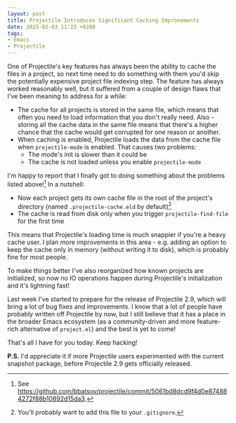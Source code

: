 ```yaml
---
layout: post
title: Projectile Introduces Significant Caching Improvements
date: 2025-02-03 11:23 +0200
tags:
- Emacs
- Projectile
---
```


One of Projectile's key features has always been the ability to cache the files in a project,
so next time need to do something with them you'd skip the potentially expensive project file
indexing step. The feature has always worked reasonably well, but it suffered from a couple of design
flaws that I've been meaning to address for a while:

- The cache for all projects is stored in the same file, which means that often you need to
load information that you don't really need. Also - storing all the cache data in the same file
means that there's a higher chance that the cache would get corrupted for one reason or another.
- When caching is enabled, Projectile loads the data from the cache file when `projectile-mode`
is enabled. That causes two problems:
  - The mode's init is slower than it could be
  - The cache is not loaded unless you enable `projectile-mode`

I'm happy to report that I finally got to doing something about the problems listed above![^1] In a nutshell:

- Now each project gets its own cache file in the root of the project's directory (named `.projectile-cache.eld` by default)[^2]
- The cache is read from disk only when you trigger `projectile-find-file` for the first time

This means that Projectile's loading time is much snappier if you're a heavy cache user.
I plan more improvements in this area - e.g. adding an option to keep the cache only in memory (without writing it to disk),
which is probably fine for most people.

To make things better I've also reorganized how known projects are initialized, so now no IO operations
happen during Projectile's initialization and it's lightning fast!

Last week I've started to prepare for the release of Projectile 2.9, which will bring a lot of
bug fixes and improvements. I know that a lot of people have probably written off Projectile by
now, but I still believe that it has a place in the broader Emacs ecosystem (as a community-driven and more
feature-rich alternative of `project.el`) and the best is yet to come!

That's all I have for you today. Keep hacking!

**P.S.** I'd appreciate it if more Projectile users experimented with the current snapshot package, before
Projectile 2.9 gets officially released.

[^1]: See <https://github.com/bbatsov/projectile/commit/5061bd8dcd9f4d0e874884272f88b10892d15da3>.
[^2]: You'll probably want to add this file to your `.gitignore`.
